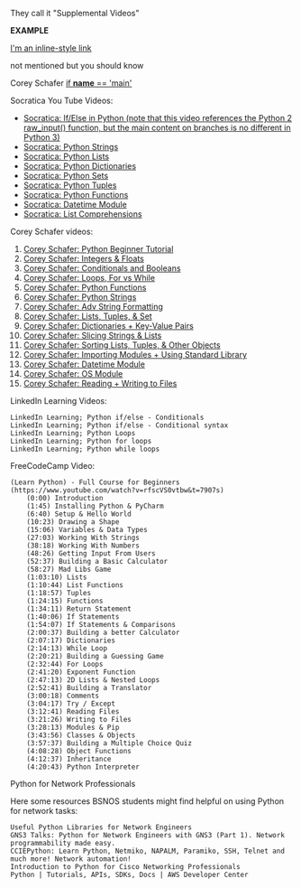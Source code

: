 They call it "Supplemental Videos"

**EXAMPLE**

[I'm an inline-style link](https://www.google.com)

not mentioned but you should know

Corey Schafer [if __name__ == 'main'](https://www.youtube.com/watch?v=sugvnHA7ElY)


 Socratica You Tube Videos:

* [Socratica: If/Else in Python (note that this video references the Python 2 raw_input() function, but the main content on branches is no different in Python 3)](https://www.youtube.com/watch?v=f4KOjWS_KZs)
* [Socratica: Python Strings](https://www.youtube.com/watch?v=iAzShkKzpJo)
* [Socratica: Python Lists](https://www.youtube.com/watch?v=ohCDWZgNIU0)
* [Socratica: Python Dictionaries](https://www.youtube.com/watch?v=XCcpzWs-CI4)
* [Socratica: Python Sets](https://www.youtube.com/watch?v=sBvaPopWOmQ)
* [Socratica: Python Tuples](https://www.youtube.com/watch?v=NI26dqhs2Rk)
* [Socratica: Python Functions](https://www.youtube.com/watch?v=NE97ylAnrz4)
* [Socratica: Datetime Module](https://www.youtube.com/watch?v=RjMbCUpvIgw)
* [Socratica: List Comprehensions](https://www.youtube.com/watch?v=AhSvKGTh28Q)

Corey Schafer videos:

1. [Corey Schafer: Python Beginner Tutorial](https://www.youtube.com/watch?v=YYXdXT2l-Gg&list=PL-osiE80TeTt2d9bfVyTiXJA-UTHn6WwU)
2. [Corey Schafer: Integers & Floats](https://www.youtube.com/watch?v=khKv-8q7YmY&list=PL-osiE80TeTt2d9bfVyTiXJA-UTHn6WwU&index=3)
3. [Corey Schafer: Conditionals and Booleans](https://www.youtube.com/watch?v=DZwmZ8Usvnk&list=PL-osiE80TeTt2d9bfVyTiXJA-UTHn6WwU&index=6)
4. [Corey Schafer: Loops, For vs While](https://www.youtube.com/watch?v=6iF8Xb7Z3wQ)
5. [Corey Schafer: Python Functions](https://www.youtube.com/watch?v=9Os0o3wzS_I&list=PL-osiE80TeTt2d9bfVyTiXJA-UTHn6WwU&index=8)
6. [Corey Schafer: Python Strings](https://www.youtube.com/watch?v=k9TUPpGqYTo&t)
7. [Corey Schafer: Adv String Formatting](https://www.youtube.com/watch?v=vTX3IwquFkc&list=PL-osiE80TeTt2d9bfVyTiXJA-UTHn6WwU&index=22)
8. [Corey Schafer: Lists, Tuples, & Set](https://www.youtube.com/watch?v=W8KRzm-HUcc&list=PL-osiE80TeTt2d9bfVyTiXJA-UTHn6WwU&index=4)
9. [Corey Schafer: Dictionaries + Key-Value Pairs](https://www.youtube.com/watch?v=daefaLgNkw0&list=PL-osiE80TeTt2d9bfVyTiXJA-UTHn6WwU&index=5)
10. [Corey Schafer: Slicing Strings & Lists](https://www.youtube.com/watch?v=ajrtAuDg3yw&t=453s)
11. [Corey Schafer: Sorting Lists, Tuples, & Other Objects](https://www.youtube.com/watch?v=D3JvDWO-BY4&list=PL-osiE80TeTt2d9bfVyTiXJA-UTHn6WwU&index=21)
12. [Corey Schafer: Importing Modules + Using Standard Library]()
13. [Corey Schafer: Datetime Module](https://www.youtube.com/watch?v=eirjjyP2qcQ&list=PL-osiE80TeTt2d9bfVyTiXJA-UTHn6WwU&index=24)
14. [Corey Schafer: OS Module](https://www.youtube.com/watch?v=tJxcKyFMTGo&list=PL-osiE80TeTt2d9bfVyTiXJA-UTHn6WwU&index=23)
15. [Corey Schafer: Reading + Writing to Files](https://www.youtube.com/watch?v=Uh2ebFW8OYM&list=PL-osiE80TeTt2d9bfVyTiXJA-UTHn6WwU&index=25)

LinkedIn Learning Videos:

    LinkedIn Learning; Python if/else - Conditionals
    LinkedIn Learning; Python if/else - Conditional syntax
    LinkedIn Learning; Python Loops
    LinkedIn Learning; Python for loops
    LinkedIn Learning; Python while loops

FreeCodeCamp Video:

    (Learn Python) - Full Course for Beginners (https://www.youtube.com/watch?v=rfscVS0vtbw&t=7907s)
        (0:00) Introduction
        (1:45) Installing Python & PyCharm
        (6:40) Setup & Hello World
        (10:23) Drawing a Shape
        (15:06) Variables & Data Types
        (27:03) Working With Strings
        (38:18) Working With Numbers
        (48:26) Getting Input From Users
        (52:37) Building a Basic Calculator
        (58:27) Mad Libs Game
        (1:03:10) Lists
        (1:10:44) List Functions
        (1:18:57) Tuples
        (1:24:15) Functions
        (1:34:11) Return Statement
        (1:40:06) If Statements
        (1:54:07) If Statements & Comparisons
        (2:00:37) Building a better Calculator
        (2:07:17) Dictionaries
        (2:14:13) While Loop
        (2:20:21) Building a Guessing Game
        (2:32:44) For Loops
        (2:41:20) Exponent Function
        (2:47:13) 2D Lists & Nested Loops
        (2:52:41) Building a Translator
        (3:00:18) Comments
        (3:04:17) Try / Except
        (3:12:41) Reading Files
        (3:21:26) Writing to Files
        (3:28:13) Modules & Pip
        (3:43:56) Classes & Objects
        (3:57:37) Building a Multiple Choice Quiz
        (4:08:28) Object Functions
        (4:12:37) Inheritance
        (4:20:43) Python Interpreter

Python for Network Professionals

Here some resources BSNOS students might find helpful on using Python for network tasks:

    Useful Python Libraries for Network Engineers
    GNS3 Talks: Python for Network Engineers with GNS3 (Part 1). Network programmability made easy.
    CCIEPython: Learn Python, Netmiko, NAPALM, Paramiko, SSH, Telnet and much more! Network automation!
    Introduction to Python for Cisco Networking Professionals
    Python | Tutorials, APIs, SDKs, Docs | AWS Developer Center
